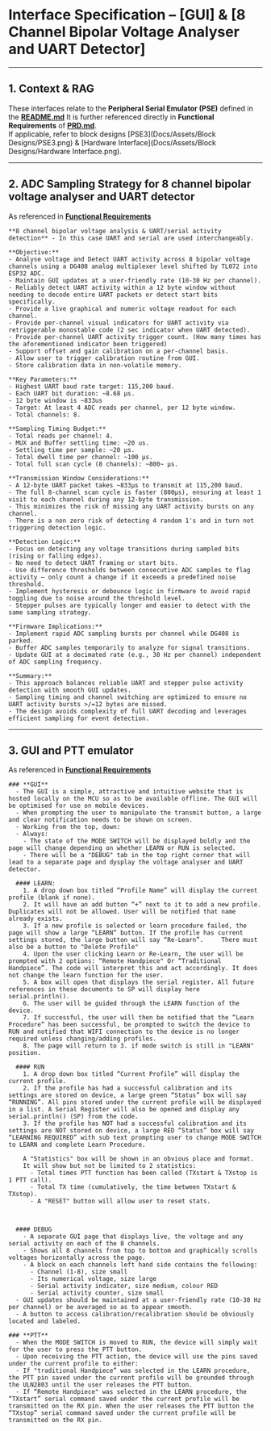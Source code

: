 

# Interface Specification – [GUI] & [8 Channel Bipolar Voltage Analyser and UART Detector]


---


## 1. Context & RAG 
These interfaces relate to the **Peripheral Serial Emulator (PSE)** defined in the [**README.md**](Docs/README.md)
It is further referenced directly in **Functional Requirements** of [**PRD.md**](docs/PRD.md).  
If applicable, refer to block designs [PSE3](Docs/Assets/Block Designs/PSE3.png) & [Hardware Interface](Docs/Assets/Block Designs/Hardware Interface.png).


---


## **2. ADC Sampling Strategy for 8 channel bipolar voltage analyser and UART detector**
  As referenced in [**Functional Requirements**](docs/PRD.md)    

    **8 channel bipolar voltage analysis & UART/serial activity detection** - In this case UART and serial are used interchangeably.

    **Objective:**
    - Analyse voltage and Detect UART activity across 8 bipolar voltage channels using a DG408 analog multiplexer level shifted by TL072 into ESP32 ADC.
    - Maintain GUI updates at a user-friendly rate (10-30 Hz per channel).
    - Reliably detect UART activity within a 12 byte window without needing to decode entire UART packets or detect start bits specifically.
    - Provide a live graphical and numeric voltage readout for each channel.
    - Provide per-channel visual indicators for UART activity via retriggerable monostable code (2 sec indicator when UART detected).
    - Provide per-channel UART activity trigger count. (How many times has the aforementioned indicator been triggered)
    - Support offset and gain calibration on a per-channel basis.
    - Allow user to trigger calibration routine from GUI.
    - Store calibration data in non-volatile memory.
  
    **Key Parameters:**
    - Highest UART baud rate target: 115,200 baud.
    - Each UART bit duration: ~8.68 µs.
    - 12 byte window is ~833us
    - Target: At least 4 ADC reads per channel, per 12 byte window.
    - Total channels: 8.

    **Sampling Timing Budget:**
    - Total reads per channel: 4.
    - MUX and Buffer settling time: ~20 us.
    - Settling time per sample: ~20 µs.
    - Total dwell time per channel: ~100 µs.
    - Total full scan cycle (8 channels): ~800~ µs.

    **Transmission Window Considerations:**
    - A 12-byte UART packet takes ~833µs to transmit at 115,200 baud.
    - The full 8-channel scan cycle is faster (800µs), ensuring at least 1 visit to each channel during any 12-byte transmission.
    - This minimizes the risk of missing any UART activity bursts on any channel.
    - There is a non zero risk of detecting 4 random 1's and in turn not triggering detection logic.

    **Detection Logic:**
    - Focus on detecting any voltage transitions during sampled bits (rising or falling edges).
    - No need to detect UART framing or start bits.
    - Use difference thresholds between consecutive ADC samples to flag activity — only count a change if it exceeds a predefined noise threshold.
    - Implement hysteresis or debounce logic in firmware to avoid rapid toggling due to noise around the threshold level.
    - Stepper pulses are typically longer and easier to detect with the same sampling strategy.

    **Firmware Implications:**
    - Implement rapid ADC sampling bursts per channel while DG408 is parked.
    - Buffer ADC samples temporarily to analyze for signal transitions.
    - Update GUI at a decimated rate (e.g., 30 Hz per channel) independent of ADC sampling frequency.

    **Summary:**
    - This approach balances reliable UART and stepper pulse activity detection with smooth GUI updates.
    - Sampling timing and channel switching are optimized to ensure no UART activity bursts >/=12 bytes are missed.
    - The design avoids complexity of full UART decoding and leverages efficient sampling for event detection.
  

---


## **3. GUI and PTT emulator**
  As referenced in [**Functional Requirements**](docs/PRD.md)

    ### **GUI**
      - The GUI is a simple, attractive and intuitive website that is hosted locally on the MCU so as to be available offline. The GUI will be optimised for use on mobile devices.
      - When prompting the user to manipulate the transmit button, a large and clear notification needs to be shown on screen.
      - Working from the top, down: 
      - Always: 
        - The state of the MODE SWITCH will be displayed boldly and the page will change depending on whether LEARN or RUN is selected.
        - There will be a "DEBUG" tab in the top right corner that will lead to a separate page and dysplay the voltage analyser and UART detector.
        
      #### LEARN:
        1. A drop down box titled “Profile Name” will display the current profile (blank if none).
        2. It will have an add button “+” next to it to add a new profile. Duplicates will not be allowed. User will be notified that name already exists.
        3. If a new profile is selected or learn procedure failed, the page will show a large “LEARN” button. If the profile has current settings stored, the large button will say “Re-Learn”.     There must also be a button to "Delete Profile"
        4. Upon the user clicking Learn or Re-Learn, the user will be prompted with 2 options: “Remote Handpiece" Or “Traditional Handpiece”. The code will interpret this and act accordingly. It does not change the learn function for the user.
        5. A box will open that displays the serial register. All future references in these documents to SP will display here serial.println().
        6. The user will be guided through the LEARN function of the device.
        7. If successful, the user will then be notified that the “Learn Procedure” has been successful, be prompted to switch the device to RUN and notified that WIFI connection to the device is no longer required unless changing/adding profiles.
        8. The page will return to 3. if mode switch is still in "LEARN" position.

      #### RUN
        1. A drop down box titled “Current Profile” will display the current profile.
        2. If the profile has had a successful calibration and its settings are stored on device, a large green “Status” box will say “RUNNING”. All pins stored under the current profile will be displayed in a list. A Serial Register will also be opened and display any serial.println() (SP) from the code.
        3. If the profile has NOT had a successful calibration and its settings are NOT stored on device, a large RED “Status” box will say “LEARNING REQUIRED” with sub text prompting user to change MODE SWITCH to LEARN and complete Learn Procedure.

        A "Statistics" box will be shown in an obvious place and format.
        It will show but not be limited to 2 statistics:
          - Total times PTT function has been called (TXstart & TXstop is 1 PTT call).
          - Total TX time (cumulatively, the time between TXstart & TXstop).
          - A "RESET" button will allow user to reset stats.
    
      

      #### DEBUG
        - A separate GUI page that displays live, the voltage and any serial activity on each of the 8 channels.
        - Shows all 8 channels from top to bottom and graphically scrolls voltages horizontally across the page.
        - A block on each channels left hand side contains the following:
          - Channel (1-8), size small
          - Its numerical voltage, size large
          - Serial activity indicator, size medium, colour RED
          - Serial activity counter, size small
      - GUI updates should be maintained at a user-friendly rate (10-30 Hz per channel) or be averaged so as to appear smooth.
      - A button to access calibration/recalibration should be obviously located and labeled.
      
    ### **PTT**
      - When the MODE SWITCH is moved to RUN, the device will simply wait for the user to press the PTT button.
      - Upon receiving the PTT action, the device will use the pins saved under the current profile to either:
      - If "traditional Handpiece” was selected in the LEARN procedure, the PTT pin saved under the current profile will be grounded through the ULN2803 until the user releases the PTT button.
      - If “Remote Handpiece" was selected in the LEARN procedure, the “TXstart” serial command saved under the current profile will be transmitted on the RX pin. When the user releases the PTT button the “TXstop” serial command saved under the current profile will be transmitted on the RX pin.